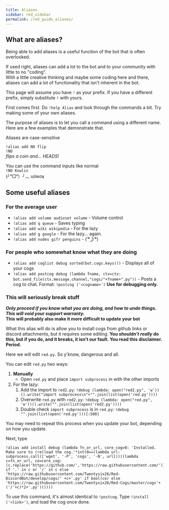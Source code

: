 ```yaml
---
title: Aliases
sidebar: red_sidebar
permalink: /red_guide_aliases/
---
```


## What are aliases?

Being able to add aliases is a useful function of the bot that is often overlooked.  

If used right, aliases can add a lot to the bot and to your community with little to no "coding".  
With a little creative thinking and maybe some coding here and there, aliases can add a lot of functionality that isn't inherent in the bot.


This page will assume you have `!` as your prefix. If you have a different prefix, simply substitute `!` with yours.

First comes first. Do `!help Alias` and look through the commands a bit. Try making some of your own aliases.

The purpose of aliases is to let you call a command using a different name. Here are a few examples that demonstrate that.

Aliases are case-sensitive

`!alias add NO flip`  
`!NO`  
_flips a coin and... HEADS!_

You can use the command inputs like normal  
`!NO Kowlin`  
(╯°□°）╯︵ uᴉlʍoʞ  

## Some useful aliases

### For the average user

* `!alias add volume audioset volume` - Volume control
* `!alias add q queue` - Saves typing
* `!alias add wiki wikipedia` - For the lazy
* `!alias add g google` - For the lazy... again.
* `!alias add nudes gifr penguins` - ( ͡° ͜ʖ ͡°)

### For people who somewhat know what they are doing

* `!alias add coglist debug sorted(bot.cogs.keys())` - Displays all of your cogs
* `!alias add postcog debug (lambda fname, ctx=ctx: bot.send_file(ctx.message.channel,"cogs/"+fname+".py"))` - Posts a cog to chat. Format: `!postcog ('<cogname>')` **Use for debugging only.**

### This will seriously break stuff

***Only proceed if you know what you are doing, and how to undo things. This will void your support warranty.***  
**This will probably also make it more difficult to update your bot**

What this alias will do is allow you to install cogs from github links or discord attachments, but it requires some editing. **You _shouldn't really_ do this, but if you do, and it breaks, it isn't our fault. You read this disclaimer. Period.**  

Here we will edit `red.py`. So y'know, dangerous and all.

You can edit `red.py` two ways:  
  1. **Manually** 
     * Open `red.py` and place `import subprocess` in with the other imports  
  2. For the lazy:  
     1. Add the import to `red2.py`: `!debug (lambda: open("red2.py", 'w'))().write("import subprocess\n"+"".join(list(open('red.py'))))`  
     2. Overwrite `red.py` with `red2.py`: `!debug (lambda: open("red.py", 'w'))().write("".join(list(open('red2.py'))))`  
     3. Double check `import subprocess` is in `red.py`: `!debug "".join(list(open('red.py')))[:500]`  

You may need to repeat this process when you update your bot, depending on how you update.

Next, type 

```
!alias add install debug (lambda fn_or_url, core_cog=0: 'Installed. Make sure to (re)load the cog.'*int(0==(lambda url: subprocess.call(['wget', '-P', 'cogs', '-N', url]))((lambda c=fn_or_url, co=core_cog: (c.replace('https://github.com/','https://raw.githubusercontent.com/')).replace('/blob','') if '.' in c or '/' in c else 'https://raw.githubusercontent.com/Twentysix26/Red-DiscordBot/develop/cogs/' +c+'.py' if bool(co) else 'https://raw.githubusercontent.com/Twentysix26/Red-Cogs/master/cogs'+('/'+c)*2+'.py')())))
```

To use this command, it's almost identical to `!postcog`. Type `!install ('<link>')`, and load the cog once done.
